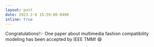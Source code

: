 ```yaml
---
layout: post
date: 2023-2-8 15:59:00-0400
inline: true
---
```

Congratulations!:sparkles: One paper about multimedia fashion compatibility modeling has been accepted by IEEE TMM! :smile:
